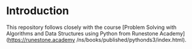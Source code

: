 # Introduction

This repository follows closely with the course [Problem Solving with Algorithms
and Data Structures using Python from Runestone Academy](https://runestone.academy
/ns/books/published/pythonds3/index.html).

